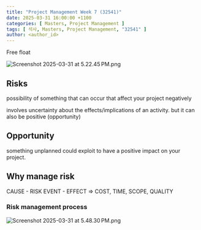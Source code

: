 ```yaml
---
title: "Project Management Week 7 (32541)"
date: 2025-03-31 16:00:00 +1100
categories: [ Masters, Project Management ]
tags: [ 석사, Masters, Project Management, "32541" ]
author: <author_id>   
---
```



Free float

![Screenshot 2025-03-31 at 5.22.45 PM.png](../assets/img/screenshots/32541/wk7/Screenshot%202025-03-31%20at%205.22.45%E2%80%AFPM.png)

## Risks
possibility of something that can occur that affect your project negatively

involves uncertainty about the effects/implications of an activity. but it can also be positive (opportunity)

## Opportunity
something unplanned could exploit to have a positive impact on your project.

## Why manage risk

CAUSE - RISK EVENT - EFFECT
=> COST, TIME, SCOPE, QUALITY

### Risk management process
![Screenshot 2025-03-31 at 5.48.30 PM.png](../assets/img/screenshots/32541/wk7/Screenshot%202025-03-31%20at%205.48.30%E2%80%AFPM.png)
